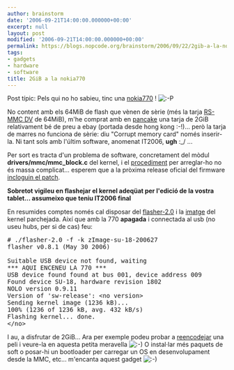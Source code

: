 ```yaml
---
author: brainstorm
date: '2006-09-21T14:00:00.000000+00:00'
excerpt: null
layout: post
modified: '2006-09-21T14:00:00.000000+00:00'
permalink: https://blogs.nopcode.org/brainstorm/2006/09/22/2gib-a-la-nokia770/
tags:
- gadgets
- hardware
- software
title: 2GiB a la nokia770
---
```


Post típic: Pels qui no ho sabieu, tinc una [nokia770][1] ! <img src="http://blogs.nopcode.org/brainstorm/wp-includes/images/smilies/icon_razz.gif" alt=":-P" class="wp-smiley" /> 

No content amb els 64MiB de flash que vènen de sèrie (més la tarja [RS-MMC DV][2] de 64MiB), m'he comprat amb en [pancake][3] una tarja de 2GiB relativament bé de preu a ebay (portada desde hong kong :-!)... però la tarja de marres no funciona de sèrie: diu "Corrupt memory card" només inserir-la. Ni tant sols amb l'últim software, anomenat IT2006, **ugh** :_/ ...

<!--more-->

Per sort es tracta d'un problema de software, concretament del mòdul **drivers/mmc/mmc_block.c** del kernel, i el [procediment][4] per arreglar-ho no és massa complicat... esperem que a la pròxima release oficial del firmware [incloguin el patch][5].

**Sobretot vigileu en flashejar el kernel adeqüat per l'edició de la vostra tablet... assumeixo que teniu IT2006 final**

En resumides comptes només cal disposar del [flasher-2.0][6] i la [imatge][7] del kernel parchejada. Així que amb la 770 **apagada** i connectada al usb (no useu hubs, per si de cas) feu:

<pre># ./flasher-2.0 -f -k zImage-su-18-200627
flasher v0.8.1 (May 30 2006)

Suitable USB device not found, waiting
*** AQUI ENCENEU LA 770 ***
USB device found found at bus 001, device address 009
Found device SU-18, hardware revision 1802
NOLO version 0.9.11
Version of 'sw-release': &lt;no version>
Sending kernel image (1236 kB)...
100% (1236 of 1236 kB, avg. 432 kB/s)
Flashing kernel... done.
&lt;/no></pre>

I au, a disfrutar de 2GiB... Ara per exemple podeu probar a [reencodejar][8] una peli i veure-la en aquesta petita meravella <img src="http://blogs.nopcode.org/brainstorm/wp-includes/images/smilies/icon_smile.gif" alt=":-)" class="wp-smiley" /> O instal·lar més paquets de soft o posar-hi un bootloader per carregar un OS en desenvolupament desde la MMC, etc... m'encanta aquest gadget <img src="http://blogs.nopcode.org/brainstorm/wp-includes/images/smilies/icon_smile.gif" alt=":-)" class="wp-smiley" />

 [1]: http://en.wikipedia.org/wiki/Nokia_770
 [2]: http://en.wikipedia.org/wiki/RS-MMC
 [3]: http://blogs.nopcode.org/pancake
 [4]: http://www.internettablettalk.com/forums/showpost.php?p=20852&postcount=55
 [5]: https://maemo.org/bugzilla/show_bug.cgi?id=621
 [6]: http://www.maemo.org/downloads/d3.php
 [7]: http://www.freenux.org/~mm/zImage-su-18-200627
 [8]: http://www.bleb.org/software/770/770-encode.pl